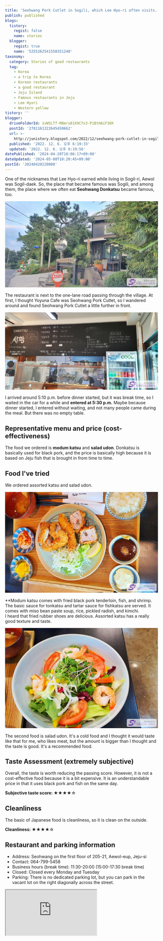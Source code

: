 ```yaml
---
title: 'Seohwang Pork Cutlet in Sogili, which Lee Hyo-ri often visits.'
publish: published
blogs:
  tistory:
    regist: false
    name: stories
  blogger:
    regist: true
    name: '5255262541558351240'
taxonomy:
  category: Stories of good restaurants
  tag:
    - Korea
    - a trip to Korea
    - Korean restaurants
    - a good restaurant
    - Jeju Island
    - Famous restaurants in Jeju
    - Lee Hyori
    - Western yellow
tistory: ''
blogger:
  driveFolderId: 1vW5LTf-M8mru81X9C7x3-PiBtHAiF30X
  postId: '2781161322645450662'
  url: >-
    http://junistory.blogspot.com/2022/12/seohwang-pork-cutlet-in-sogili-which.html
  published: '2022. 12. 6. 오후 6:19:33'
  updated: '2022. 12. 6. 오후 6:19:56'
datePublished: '2024-04-20T18:06:17+09:00'
dateUpdated: '2024-05-08T10:20:45+09:00'
postId: '20240420220008'
---
```


One of the nicknames that Lee Hyo-ri earned while living in Sogil-ri, Aewol was Sogil-daek. So, the place that became famous was Sogili, and among them, the place where we often eat **Seohwang Donkatsu** became famous, too.

![Seohwang Pork Cutlet](./images/njo2_20220916_180554-01.jpeg)

The restaurant is next to the one-lane road passing through the village. At first, I thought Yoyuna Cafe was Seohwang Pork Cutlet, so I wandered around and found Seohwang Pork Cutlet a little further in front.

![Menu](./images/njo2_20220916_173150-01.jpeg)

I arrived around 5:10 p.m. before dinner started, but it was break time, so I waited in the car for a while and **entered at 5:30 p.m.** Maybe because dinner started, I entered without waiting, and not many people came during the meal. But there was no empty table.

## Representative menu and price (cost-effectiveness)

The food we ordered is **modum katsu** and **salad udon**. Donkatsu is basically used for black pork, and the price is basically high because it is based on Jeju fish that is brought in from time to time.

## Food I've tried

We ordered assorted katsu and salad udon.

![Modumkatsu](./images/njo2_20220916_174159-01.jpeg)

\*\*Modum katsu comes with fried black pork tenderloin, fish, and shrimp. The basic sauce for tonkatsu and tartar sauce for fishkatsu are served. It comes with miso bean paste soup, rice, pickled radish, and kimchi.  
I heard that fried rubber shoes are delicious. Assorted katsu has a really good texture and taste.

![Salad udon](./images/njo2_20220916_174540-01.jpeg)

The second food is salad udon. It's a cold food and I thought it would taste like that for me, who likes meat, but the amount is bigger than I thought and the taste is good. It's a recommended food.

## Taste Assessment (extremely subjective)

Overall, the taste is worth reducing the passing score. However, it is not a cost-effective food because it is a bit expensive. It is an understandable price in that it uses black pork and fish on the same day.

<div class='alert alert-info'>
<b>Subjective taste score: </b> ★★★★☆
</div>

## Cleanliness

The basic of Japanese food is cleanliness, so it is clean on the outside.

<div class='alert alert-info'>
<b>Cleanliness: </b> ★★★★☆
</div>

## Restaurant and parking information

- Address: Seohwang on the first floor of 205-21, Aewol-eup, Jeju-si
- Contact: 064-799-5458
- Business hours (break time): 11:30-20:00 (15:00-17:30 break time)
- Closed: Closed every Monday and Tuesday
- Parking: There is no dedicated parking lot, but you can park in the vacant lot on the right diagonally across the street.

<div class='embed-responsive embed-responsive-16by9'>
<iframe src='https://www.google.com/maps/embed?pb=!1m18!1m12!1m3!1d832.3947396708337!2d126.37874023469442!3d33.43421979628319!2m3!1f0!2f0!3f0!3m2!1i1024!2i768!4f13.1!3m3!1m2!1s0x350cf65afefbdd15%3A0xd71ff48f964a05e9!2zVE9OS0FUU1Ug7ISc7Zmp!5e0!3m2!1sko!2skr!4v1670310078410!5m2!1sko!2skr' class='embed-responsive-item' allowfullscreen></iframe>
</div>
